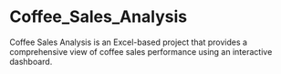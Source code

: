 # Coffee_Sales_Analysis
Coffee Sales Analysis is an Excel-based project that provides a comprehensive view of coffee sales performance using an interactive dashboard. 
